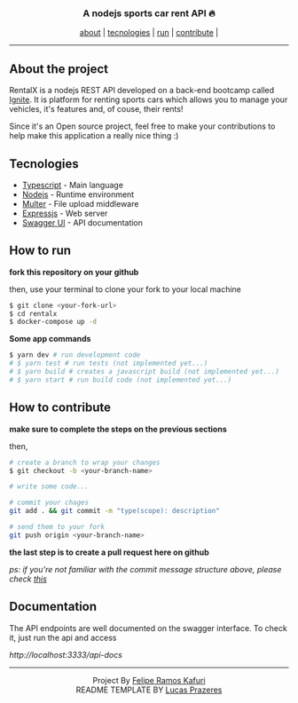 
<h3 align=center>A nodejs sports car rent API 🔥</h3>

<div align=center>
<a href="#About-the-project">about</a> |
<a href="#Tecnologies">tecnologies</a> |
<a href="#How-to-run">run</a> |
<a href="#How-to-contribute">contribute</a> |
</div>

---

## About the project

RentalX is a nodejs REST API developed on a back-end bootcamp called [Ignite](https://pages.rocketseat.com.br/ignite). It is platform for renting sports cars which allows you to manage your vehicles, it's features and, of couse, their rents!

Since it's an Open source project, feel free to make your contributions to help make this application a really nice thing :)

## Tecnologies

- [Typescript](https://www.typescriptlang.org/) - Main language
- [Nodejs](https://www.nodejs.org) - Runtime environment
- [Multer](https://github.com/expressjs/multer) - File upload middleware
- [Expressjs](https://github.com/expressjs/express) - Web server
- [Swagger UI](https://swagger.io/) - API documentation

## How to run

**fork this repository on your github**

then, use your terminal to clone your fork to your local machine

```bash
$ git clone <your-fork-url>
$ cd rentalx
$ docker-compose up -d
```

**Some app commands**
```bash
$ yarn dev # run development code
# $ yarn test # run tests (not implemented yet...)
# $ yarn build # creates a javascript build (not implemented yet...)
# $ yarn start # run build code (not implemented yet...)
```

## How to contribute

**make sure to complete the steps on the previous sections**

then,

```bash
# create a branch to wrap your changes
$ git checkout -b <your-branch-name>

# write some code...

# commit your chages
git add . && git commit -m "type(scope): description"

# send them to your fork
git push origin <your-branch-name>
```

**the last step is to create a pull request here on github**

*ps: if you're not familiar with the commit message structure above, please check [this]()*

## Documentation

The API endpoints are well documented on the swagger interface. To check it, just run the api and access 

*http://localhost:3333/api-docs*


---
<div align=center>Project By <a href="https://www.linkedin.com/in/felipekafuri/">Felipe Ramos Kafuri</a></div>

<div align=center>README TEMPLATE BY <a href="https://www.linkedin.com/in/lucas-prazeres/">Lucas Prazeres</a></div>
